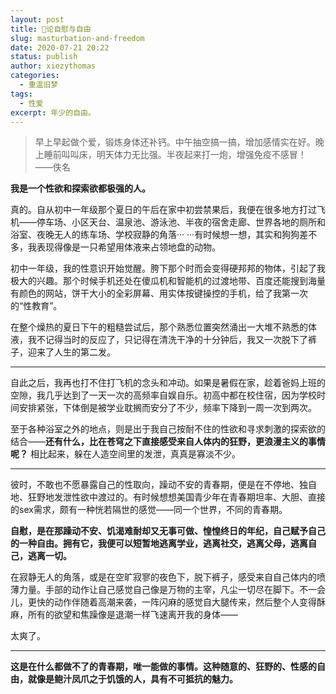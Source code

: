 ```yaml
---
layout: post
title: 🐓论自慰与自由
slug: masturbation-and-freedom
date: 2020-07-21 20:22
status: publish
author: xiezythomas
categories: 
  - 重温旧梦
tags:
  - 性爱
excerpt: 年少的自由。
---
```




> 早上早起做个爱，锻炼身体还补钙。中午抽空搞一搞，增加感情实在好。晚上睡前叫叫床，明天体力无比强。半夜起来打一炮，增强免疫不感冒！
> ——佚名

**我是一个性欲和探索欲都极强的人。**

真的。自从初中一年级那个夏日的午后在家中初尝禁果后，我便在很多地方打过飞机——停车场、小区天台、温泉池、游泳池、半夜的宿舍走廊、世界各地的厕所和浴室、夜晚无人的练车场、学校寂静的角落··· ···有时候想一想，其实和狗狗差不多，我表现得像是一只希望用体液来占领地盘的动物。

初中一年级，我的性意识开始觉醒。胯下那个时而会变得硬邦邦的物体，引起了我极大的兴趣。那个时候手机还处在傻瓜机和智能机的过渡地带、百度还能搜到海量有颜色的网站，饼干大小的全彩屏幕、用实体按键操控的手机，给了我第一次的“性教育”。

在整个燥热的夏日下午的粗糙尝试后，那个熟悉位置突然涌出一大堆不熟悉的体液，我不记得当时的反应了，只记得在清洗干净的十分钟后，我又一次脱下了裤子，迎来了人生的第二发。

---

自此之后，我再也打不住打飞机的念头和冲动。如果是暑假在家，趁着爸妈上班的空隙，我几乎达到了一天一次的高频率自娱自乐。初高中都在校住宿，因为学校时间安排紧张，下体倒是被学业耽搁而安分了不少，频率下降到一周一次到两次。

至于各种浴室之外的地点，则是出于我自己按耐不住的性欲和寻求刺激的探索欲的结合——**还有什么，比在苍穹之下直接感受来自人体内的狂野，更浪漫主义的事情呢？** 相比起来，躲在人造空间里的发泄，真真是寡淡不少。

---

彼时，不敢也不愿暴露自己的性取向，躁动不安的青春期，便是在不停地、独自地、狂野地发泄性欲中渡过的。有时候想想美国青少年在青春期坦率、大胆、直接的sex需求，颇有一种恍若隔世的感觉——同一个世界，不同的青春期。

**自慰，是在那躁动不安、饥渴难耐却又无事可做、惶惶终日的年纪，自己赋予自己的一种自由。拥有它，我便可以短暂地逃离学业，逃离社交，逃离父母，逃离自己，逃离一切。**

在寂静无人的角落，或是在空旷寂寥的夜色下，脱下裤子，感受来自自己体内的喷薄力量。手部的动作让自己感觉自己像是万物的主宰，凡尘一切尽在脚下。不一会儿，更快的动作伴随着高潮来袭，一阵闪麻的感觉自大腿传来，然后整个人变得酥麻，所有的欲望和焦躁像是退潮一样飞速离开我的身体——

太爽了。

---

**这是在什么都做不了的青春期，唯一能做的事情。这种随意的、狂野的、性感的自由，就像是鲍汁凤爪之于饥饿的人，具有不可抵抗的魅力。**

